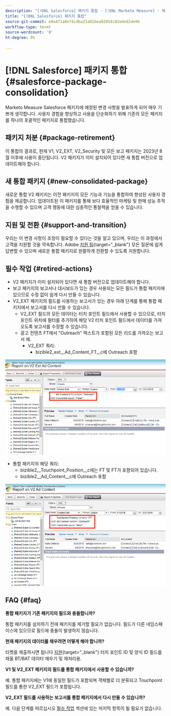 ```yaml
---
description: "[!DNL Salesforce] 패키지 통합 - [!DNL Marketo Measure] - 제품 설명서"
title: "[!DNL Salesforce] 패키지 통합"
source-git-commit: e0a471a8e74cdba23a01bea02054c82ede82de9b
workflow-type: tm+mt
source-wordcount: '0'
ht-degree: 0%

---
```


# [!DNL Salesforce] 패키지 통합 {#salesforce-package-consolidation}

Marketo Measure Salesforce 패키지에 예정된 변경 사항을 발표하게 되어 매우 기쁘게 생각합니다. 사용자 경험을 향상하고 사용을 단순화하기 위해 기존의 모든 패키지를 하나의 포괄적인 패키지로 통합했습니다.

## 패키지 처분 {#package-retirement}

이 통합의 결과로, 현재 V1, V2_EXT, V2_Security 및 모든 보고 패키지는 2023년 8월 이후에 사용이 중단됩니다. V2 패키지가 이미 설치되어 있다면 새 통합 버전으로 업데이트해야 합니다.

## 새 통합 패키지 {#new-consolidated-package}

새로운 통합 V2 패키지는 이전 패키지의 모든 기능과 기능을 통합하여 향상된 사용자 경험을 제공합니다. 업데이트된 이 패키지를 통해 보다 효율적인 마케팅 및 판매 성능 추적을 수행할 수 있으며 고객 행동에 대한 심층적인 통찰력을 얻을 수 있습니다.

## 지원 및 전환 {#support-and-transition}

우리는 이 변경 사항이 조정이 필요할 수 있다는 것을 알고 있으며, 우리는 이 과정에서 고객을 지원할 것을 약속합니다. Adobe [지원 팀](https://nation.marketo.com/t5/support/ct-p/Support){target="_blank"} 모든 질문에 쉽게 답변할 수 있으며 새로운 통합 패키지로 원활하게 전환할 수 있도록 지원합니다.

## 필수 작업 {#retired-actions}

* V2 패키지가 이미 설치되어 있다면 새 통합 버전으로 업데이트해야 합니다.
* 보고 패키지의 보고서나 대시보드가 있는 경우 사용되는 모든 필드가 통합 패키지에 있으므로 수정 없이 쉽게 다시 만들 수 있습니다.
* V2_EXT 패키지의 필드를 사용하는 보고서가 있는 경우 아래 단계를 통해 통합 패키지에서 보고서를 다시 만들 수 있습니다.
   * V2_EXT 필드의 모든 데이터는 터치 포인트 필드에서 사용할 수 있으므로, 터치 포인트 위치에 필터를 추가하여 해당 V2 터치 포인트 필드에서 데이터를 가져오도록 보고서를 수정할 수 있습니다.
   * 광고 컨텐츠 FT에서 &quot;Outreach&quot; 텍스트가 포함된 모든 리드를 가져오는 보고서 예.
      * V2_EXT 쿼리:
         * bizible2_ext__Ad_Content_FT__c에 Outreach 포함

![](assets/package-consolidation-1.png)

* 통합 패키지의 해당 쿼리:
   * bizible2__Touchpoint_Position__c에는 FT 및 FT가 포함되어 있습니다.
   * bizible2__Ad_Content__c에 Outreach 포함

![](assets/salesforce-package-consolidation-2.png)

## FAQ {#faq}

**통합 패키지가 기존 패키지의 필드와 충돌합니까?**

통합 패키지를 설치하기 전에 패키지를 제거할 필요가 없습니다. 필드가 다른 네임스페이스에 있으므로 필드에 충돌이 발생하지 않습니다.

**현재 패키지의 데이터를 채우려면 어떻게 해야 합니까?**

티켓을 제출하시면 됩니다 [지원](https://nation.marketo.com/t5/support/ct-p/Support){target="_blank"} 터치 포인트 ID 및 양식 ID 필드를 채울 BT/BAT 데이터 채우기 및 재처리용.

**V1 및 V2_EXT 패키지의 필드를 통합 패키지에서 사용할 수 있습니까?**

예. 통합 패키지에는 V1에 동일한 필드가 포함되며 객체별로 더 분류되고 Touchpoint 필드를 통한 V2_EXT 필드가 포함됩니다.

**V2_EXT 필드를 사용하는 보고서를 통합 패키지에서 다시 만들 수 있습니까?**

예. 다음 단계를 따르십시오 [필수 작업](#retired-actions) 섹션에 있는 마지막 항목이 될 필요가 없습니다.
